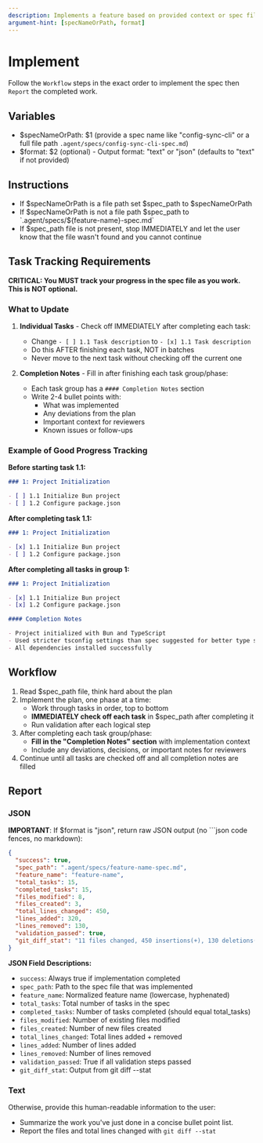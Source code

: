 ```yaml
---
description: Implements a feature based on provided context or spec file
argument-hint: [specNameOrPath, format]
---
```


# Implement

Follow the `Workflow` steps in the exact order to implement the spec then `Report` the completed work.

## Variables

- $specNameOrPath: $1 (provide a spec name like "config-sync-cli" or a full file path `.agent/specs/config-sync-cli-spec.md`)
- $format: $2 (optional) - Output format: "text" or "json" (defaults to "text" if not provided)

## Instructions

- If $specNameOrPath is a file path set $spec_path to $specNameOrPath
- If $specNameOrPath is not a file path $spec_path to `.agent/specs/${feature-name}-spec.md`
- If $spec_path file is not present, stop IMMEDIATELY and let the user know that the file wasn't found and you cannot continue

## Task Tracking Requirements

**CRITICAL: You MUST track your progress in the spec file as you work. This is NOT optional.**

### What to Update

1. **Individual Tasks** - Check off IMMEDIATELY after completing each task:

   - Change `- [ ] 1.1 Task description` to `- [x] 1.1 Task description`
   - Do this AFTER finishing each task, NOT in batches
   - Never move to the next task without checking off the current one

2. **Completion Notes** - Fill in after finishing each task group/phase:
   - Each task group has a `#### Completion Notes` section
   - Write 2-4 bullet points with:
     - What was implemented
     - Any deviations from the plan
     - Important context for reviewers
     - Known issues or follow-ups

### Example of Good Progress Tracking

**Before starting task 1.1:**

```markdown
### 1: Project Initialization

- [ ] 1.1 Initialize Bun project
- [ ] 1.2 Configure package.json
```

**After completing task 1.1:**

```markdown
### 1: Project Initialization

- [x] 1.1 Initialize Bun project
- [ ] 1.2 Configure package.json
```

**After completing all tasks in group 1:**

```markdown
### 1: Project Initialization

- [x] 1.1 Initialize Bun project
- [x] 1.2 Configure package.json

#### Completion Notes

- Project initialized with Bun and TypeScript
- Used stricter tsconfig settings than spec suggested for better type safety
- All dependencies installed successfully
```

## Workflow

1. Read $spec_path file, think hard about the plan
2. Implement the plan, one phase at a time:
   - Work through tasks in order, top to bottom
   - **IMMEDIATELY check off each task** in $spec_path after completing it
   - Run validation after each logical step
3. After completing each task group/phase:
   - **Fill in the "Completion Notes" section** with implementation context
   - Include any deviations, decisions, or important notes for reviewers
4. Continue until all tasks are checked off and all completion notes are filled

## Report

### JSON

**IMPORTANT**: If $format is "json", return raw JSON output (no ```json code fences, no markdown):

```json
{
  "success": true,
  "spec_path": ".agent/specs/feature-name-spec.md",
  "feature_name": "feature-name",
  "total_tasks": 15,
  "completed_tasks": 15,
  "files_modified": 8,
  "files_created": 3,
  "total_lines_changed": 450,
  "lines_added": 320,
  "lines_removed": 130,
  "validation_passed": true,
  "git_diff_stat": "11 files changed, 450 insertions(+), 130 deletions(-)"
}
```

**JSON Field Descriptions:**

- `success`: Always true if implementation completed
- `spec_path`: Path to the spec file that was implemented
- `feature_name`: Normalized feature name (lowercase, hyphenated)
- `total_tasks`: Total number of tasks in the spec
- `completed_tasks`: Number of tasks completed (should equal total_tasks)
- `files_modified`: Number of existing files modified
- `files_created`: Number of new files created
- `total_lines_changed`: Total lines added + removed
- `lines_added`: Number of lines added
- `lines_removed`: Number of lines removed
- `validation_passed`: True if all validation steps passed
- `git_diff_stat`: Output from git diff --stat

### Text

Otherwise, provide this human-readable information to the user:

- Summarize the work you've just done in a concise bullet point list.
- Report the files and total lines changed with `git diff --stat`
